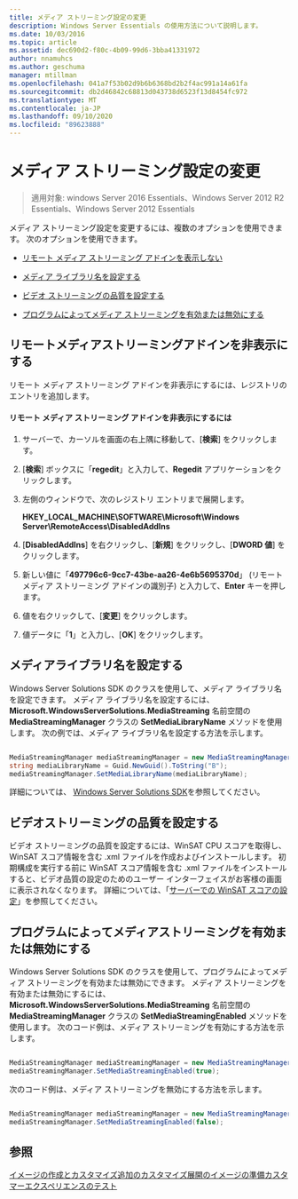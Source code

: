 ```yaml
---
title: メディア ストリーミング設定の変更
description: Windows Server Essentials の使用方法について説明します。
ms.date: 10/03/2016
ms.topic: article
ms.assetid: dec690d2-f80c-4b09-99d6-3bba41331972
author: nnamuhcs
ms.author: geschuma
manager: mtillman
ms.openlocfilehash: 041a7f53b02d9b6b6368bd2b2f4ac991a14a61fa
ms.sourcegitcommit: db2d46842c68813d043738d6523f13d8454fc972
ms.translationtype: MT
ms.contentlocale: ja-JP
ms.lasthandoff: 09/10/2020
ms.locfileid: "89623888"
---
```

# <a name="change-media-streaming-settings"></a>メディア ストリーミング設定の変更

>適用対象: windows Server 2016 Essentials、Windows Server 2012 R2 Essentials、Windows Server 2012 Essentials

メディア ストリーミング設定を変更するには、複数のオプションを使用できます。 次のオプションを使用できます。

-   [リモート メディア ストリーミング アドインを表示しない](Change-Media-Streaming-Settings.md#BKMK_DisableRemote)

-   [メディア ライブラリ名を設定する](Change-Media-Streaming-Settings.md#BKMK_LibraryName)

-   [ビデオ ストリーミングの品質を設定する](Change-Media-Streaming-Settings.md#BKMK_StreamingQuality)

-   [プログラムによってメディア ストリーミングを有効または無効にする](Change-Media-Streaming-Settings.md#BKMK_Program)

##  <a name="hide-remote-media-streaming-add-in"></a><a name="BKMK_DisableRemote"></a> リモートメディアストリーミングアドインを非表示にする
 リモート メディア ストリーミング アドインを非表示にするには、レジストリのエントリを追加します。

#### <a name="to-hide-the-remote-media-streaming-add-in"></a>リモート メディア ストリーミング アドインを非表示にするには

1.  サーバーで、カーソルを画面の右上隅に移動して、[**検索**] をクリックします。

2.  [**検索**] ボックスに「**regedit**」と入力して、**Regedit** アプリケーションをクリックします。

3.  左側のウィンドウで、次のレジストリ エントリまで展開します。

     **HKEY_LOCAL_MACHINE\SOFTWARE\Microsoft\Windows Server\RemoteAccess\DisabledAddIns**

4.  [**DisabledAddIns**] を右クリックし、[**新規**] をクリックし、[**DWORD 値**] をクリックします。

5.  新しい値に「**497796c6-9cc7-43be-aa26-4e6b5695370d**」 (リモート メディア ストリーミング アドインの識別子) と入力して、**Enter** キーを押します。

6.  値を右クリックして、[**変更**] をクリックします。

7.  値データに「**1**」と入力し、[**OK**] をクリックします。

##  <a name="set-the-media-library-name"></a><a name="BKMK_LibraryName"></a> メディアライブラリ名を設定する
 Windows Server Solutions SDK のクラスを使用して、メディア ライブラリ名を設定できます。 メディア ライブラリ名を設定するには、**Microsoft.WindowsServerSolutions.MediaStreaming** 名前空間の **MediaStreamingManager** クラスの **SetMediaLibraryName** メソッドを使用します。 次の例では、メディア ライブラリ名を設定する方法を示します。

```c#

MediaStreamingManager mediaStreamingManager = new MediaStreamingManager();
string mediaLibraryName = Guid.NewGuid().ToString("B");
mediaStreamingManager.SetMediaLibraryName(mediaLibraryName);

```

 詳細については、 [Windows Server Solutions SDK](https://go.microsoft.com/fwlink/?LinkID=248648)を参照してください。

##  <a name="set-video-streaming-quality"></a><a name="BKMK_StreamingQuality"></a> ビデオストリーミングの品質を設定する
 ビデオ ストリーミングの品質を設定するには、WinSAT CPU スコアを取得し、WinSAT スコア情報を含む .xml ファイルを作成およびインストールします。 初期構成を実行する前に WinSAT スコア情報を含む .xml ファイルをインストールすると、ビデオ品質の設定のためのユーザー インターフェイスがお客様の画面に表示されなくなります。 詳細については、「[サーバーでの WinSAT スコアの設定](Set-the-WinSAT-Score-on-the-Server.md)」を参照してください。

##  <a name="programmatically-enable-or-disable-media-streaming"></a><a name="BKMK_Program"></a> プログラムによってメディアストリーミングを有効または無効にする
 Windows Server Solutions SDK のクラスを使用して、プログラムによってメディア ストリーミングを有効または無効にできます。 メディア ストリーミングを有効または無効にするには、**Microsoft.WindowsServerSolutions.MediaStreaming** 名前空間の **MediaStreamingManager** クラスの **SetMediaStreamingEnabled** メソッドを使用します。 次のコード例は、メディア ストリーミングを有効にする方法を示します。

```c#

MediaStreamingManager mediaStreamingManager = new MediaStreamingManager();
mediaStreamingManager.SetMediaStreamingEnabled(true);

```

 次のコード例は、メディア ストリーミングを無効にする方法を示します。

```c#

MediaStreamingManager mediaStreamingManager = new MediaStreamingManager();
mediaStreamingManager.SetMediaStreamingEnabled(false);
```

## <a name="see-also"></a>参照
 [イメージの作成とカスタマイズ追加の](Creating-and-Customizing-the-Image.md)[カスタマイズ](Additional-Customizations.md)[展開のイメージの準備](Preparing-the-Image-for-Deployment.md)[カスタマーエクスペリエンスのテスト](Testing-the-Customer-Experience.md)